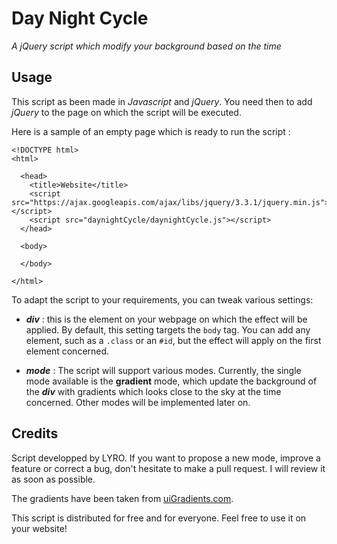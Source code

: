 # Day Night Cycle

*A jQuery script which modify your background based on the time*

## Usage

This script as been made in *Javascript* and *jQuery*. You need then to add *jQuery* to the page on which the script will be executed.

Here is a sample of an empty page which is ready to run the script :

```
<!DOCTYPE html>
<html>

  <head>
    <title>Website</title>
    <script src="https://ajax.googleapis.com/ajax/libs/jquery/3.3.1/jquery.min.js"></script>
    <script src="daynightCycle/daynightCycle.js"></script>
  </head>

  <body>

  </body>

</html>
```

To adapt the script to your requirements, you can tweak various settings:

- ***div*** : this is the element on your webpage on which the effect will be applied. By default, this setting targets the ```body``` tag. You can add any element, such as a ```.class``` or an ```#id```, but the effect will apply on the first element concerned.

- ***mode*** : The script will support various modes. Currently, the single mode available is the **gradient** mode, which update the background of the ***div*** with gradients which looks close to the sky at the time concerned. Other modes will be implemented later on.

## Credits

Script developped by LYRO. If you want to propose a new mode, improve a feature or correct a bug, don't hesitate to make a pull request. I will review it as soon as possible.

The gradients have been taken from [uiGradients.com](https://uigradients.com "uiGradients").

This script is distributed for free and for everyone. Feel free to use it on your website!
